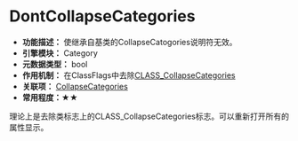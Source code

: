 # DontCollapseCategories

- **功能描述：**  使继承自基类的CollapseCatogories说明符无效。
- **引擎模块：** Category
- **元数据类型：** bool
- **作用机制：** 在ClassFlags中去除[CLASS_CollapseCategories](../../../Flags/EClassFlags/CLASS_CollapseCategories.md)
- **关联项：** [CollapseCategories](CollapseCategories/CollapseCategories.md)
- **常用程度：★★**

理论上是去除类标志上的CLASS_CollapseCategories标志。可以重新打开所有的属性显示。